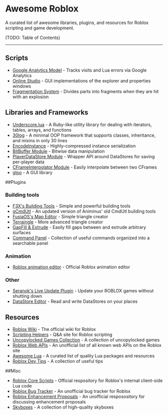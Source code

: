 # Awesome Roblox
A curated list of awesome libraries, plugins, and resources for Roblox scripting and game development.

(TODO: Table of Contents)

----

## Scripts
* [Google Analytics Model](http://www.roblox.com/Google-Analytics-Model-item?id=153590792) - Tracks visits and Lua errors via Google Analytics
* [Online Studio](http://www.roblox.com/Online-Studio-item?id=223495743) - GUI implementations of the explorer and properties windows
* [Fragmentation System](http://www.roblox.com/Fragmentation-System-Read-Desc-item?id=105979265) - Divides parts into fragments when they are hit with an explosion

## Libraries and Frameworks
* [Underscore.lua](https://mirven.github.io/underscore.lua/) - A Ruby-like utility library for dealing with iterators, tables, arrays, and functions
* [30log](https://github.com/Yonaba/30log) - A minimal OOP framework that supports classes, inheritance, and mixins in only 30 lines
* [EncodeInstance](http://www.roblox.com/EncodeInstance-Module-Does-not-work-with-CSG-item?id=176696010) - Highly-compressed instance serialization
* [BitBuffer Module](http://www.roblox.com/BitBuffer-Module-item?id=174612085) - Bitwise data manipulation
* [PlayerDataStore Module](http://www.roblox.com/PlayerDataStore-Module-item?id=159129148) - Wrapper API around DataStores for saving per-player data
* [CFrameInterpolator Module](http://www.roblox.com/CFrameInterpolator-Module-item?id=161739700) - Easily interpolate between two CFrames
* [gloo](http://www.roblox.com/gloo-Library-v0-11-item?id=67401171) - A GUI library

##Plugins

### Building tools
* [F3X's Building Tools](http://www.roblox.com/Building-Tools-by-F3X-Plugin-item?id=144950355) - Simple and powerful building tools
* [qCmdUtl](http://www.roblox.com/qCmdUtl-Streamlined-building-item?id=142314093) - An updated version of Animinus' old CmdUtl building tools
* [FusiaOS's Map Editor](http://www.roblox.com/FusiaOSs-Map-Editor-The-Manual-Triangle-Plugin-item?id=168183583) - Simple triangle creator
* [Terraingle](http://www.roblox.com/Terraingle-Databrains-terrain-plugin-V1-6-item?id=149243812) - More advanced triangle creator
* [GapFill & Extrude](http://www.roblox.com/Stravant-GapFill-Extrude-item?id=165687726) - Easily fill gaps between and extrude arbitrary surfaces
* [Command Panel](http://www.roblox.com/Command-Panel-item?id=162902662) - Collection of useful commands organized into a searchable panel

### Animation
* [Roblox animation editor](http://www.roblox.com/Animation-Editor-item?id=144373835) - Official Roblox animation editor

### Other
* [Seranok's Live Update Plugin](http://www.roblox.com/Seranoks-Live-Update-Plugin-item?id=176458422) - Update your ROBLOX games without shutting down
* [DataStore Editor](http://www.roblox.com/DataStore-Editor-item?id=185867332) - Read and write DataStores on your places

## Resources
* [Roblox Wiki](http://wiki.roblox.com/) - The official wiki for Roblox
* [Scripting Helpers](https://scriptinghelpers.org/) - Q&A site for Roblox scripting
* [Uncopylocked Games Collection](https://github.com/RobloxLabs/uncopylocked-game-collection) - A collection of uncopylocked games
* [Roblox Web APIs](https://github.com/matthewdean/roblox-web-apis) - An unofficial list of all known web APIs on the Roblox site
* [Awesome Lua](https://github.com/LewisJEllis/awesome-lua) - A curated list of quality Lua packages and resources
* [Roblox Dev Tips](https://twitter.com/RbxDevTips) - A collection of useful tips

##Misc
* [Roblox Core Scripts](https://github.com/ROBLOX/Core-Scripts) - Official respository for Roblox's internal client-side Lua code
* [Roblox Bug Tracker](https://github.com/Anaminus/roblox-bug-tracker) - An unofficial bug tracker for Roblox
* [Roblox Enhancement Proposals](https://github.com/RobloxLabs/ROBLOX-enhancement-proposals) - An unofficial resposository for discussing enhancement proposals
* [Skyboxes](http://www.roblox.com/My/Sets.aspx?id=532783) - A collection of high-quality skyboxes
